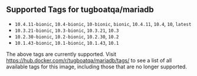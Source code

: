 ## Supported Tags for tugboatqa/mariadb

* `10.4.11-bionic`, `10.4-bionic`, `10-bionic`, `bionic`, `10.4.11`, `10.4`, `10`, `latest`
* `10.3.21-bionic`, `10.3-bionic`, `10.3.21`, `10.3`
* `10.2.30-bionic`, `10.2-bionic`, `10.2.30`, `10.2`
* `10.1.43-bionic`, `10.1-bionic`, `10.1.43`, `10.1`

The above tags are currently supported. Visit https://hub.docker.com/r/tugboatqa/mariadb/tags/ to see a list of all available tags for this image, including those that are no longer supported.
